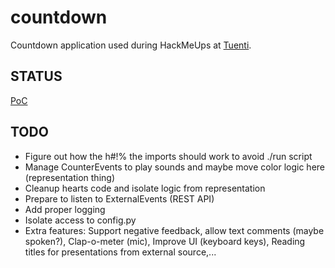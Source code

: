countdown
=========
Countdown application used during HackMeUps at [Tuenti](http://www.tuenti.com).

## STATUS
[PoC](https://en.wikipedia.org/wiki/Proof_of_concept)

## TODO
- Figure out how the h#!% the imports should work to avoid ./run script
- Manage CounterEvents to play sounds and maybe move color logic here (representation thing)
- Cleanup hearts code and isolate logic from representation
- Prepare to listen to ExternalEvents (REST API)
- Add proper logging
- Isolate access to config.py
- Extra features: Support negative feedback, allow text comments (maybe spoken?), Clap-o-meter (mic), Improve UI (keyboard keys), Reading titles for presentations from external source,...
